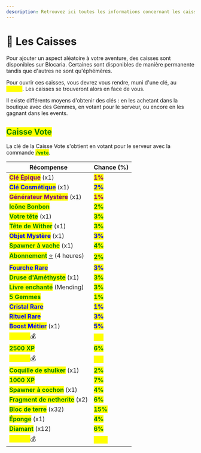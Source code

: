```yaml
---
description: Retrouvez ici toutes les informations concernant les caisses
---
```


# 🎁 Les Caisses

Pour ajouter un aspect aléatoire à votre aventure, des caisses sont disponibles sur Blocaria. Certaines sont disponibles de manière permanente tandis que d'autres ne sont qu'éphémères.

Pour ouvrir ces caisses, vous devrez vous rendre, muni d'une clé, au <mark style="color:yellow;">**`/spawn`**</mark>. Les caisses se trouveront alors en face de vous.

Il existe différents moyens d'obtenir des clés : en les achetant dans la boutique avec des Gemmes, en votant pour le serveur, ou encore en les gagnant dans les events.

## <mark style="color:green;">Caisse Vote</mark>

La clé de la Caisse Vote s'obtient en votant pour le serveur avec la commande <mark style="color:green;">**`/vote`**</mark>.

| Récompense                                                                                             | Chance (%)                                 |
| ------------------------------------------------------------------------------------------------------ | ------------------------------------------ |
| <mark style="color:purple;">**Clé Épique**</mark> (x1)                                                 | <mark style="color:purple;">**1%**</mark>  |
| <mark style="color:blue;">**Clé Cosmétique**</mark> (x1)                                               | <mark style="color:blue;">**2%**</mark>    |
| <mark style="color:purple;">**Générateur Mystère**</mark> (x1)                                         | <mark style="color:purple;">**1%**</mark>  |
| <mark style="color:green;">**Icône Bonbon**</mark>                                                     | <mark style="color:green;">**2%**</mark>   |
| <mark style="color:green;">**Votre tête**</mark> (x1)                                                  | <mark style="color:green;">**3%**</mark>   |
| <mark style="color:green;">**Tête de Wither**</mark> (x1)                                              | <mark style="color:green;">**3%**</mark>   |
| <mark style="color:blue;">**Objet Mystère**</mark> (x1)                                                | <mark style="color:blue;">**3%**</mark>    |
| <mark style="color:green;">**Spawner à vache**</mark> (x1)                                             | <mark style="color:green;">**4%**</mark>   |
| <mark style="color:green;">**Abonnement**</mark> [⭐](https://emojipedia.org/fr/%C3%A9toile) (4 heures) | <mark style="color:green;">**2%**</mark>   |
| <mark style="color:blue;">**Fourche Rare**</mark>                                                      | <mark style="color:blue;">**3%**</mark>    |
| <mark style="color:green;">**Druse d'Améthyste**</mark> (x1)                                           | <mark style="color:green;">**3%**</mark>   |
| <mark style="color:green;">**Livre enchanté**</mark> (Mending)                                         | <mark style="color:green;">**3%**</mark>   |
| <mark style="color:green;">**5 Gemmes**</mark>                                                         | <mark style="color:green;">**1%**</mark>   |
| <mark style="color:blue;">**Cristal Rare**</mark>                                                      | <mark style="color:blue;">**1%**</mark>    |
| <mark style="color:blue;">**Rituel Rare**</mark>                                                       | <mark style="color:blue;">**3%**</mark>    |
| <mark style="color:blue;">**Boost Métier**</mark> (x1)                                                 | <mark style="color:blue;">**5%**</mark>    |
| <mark style="color:yellow;">**75.000**</mark>💰                                                        | <mark style="color:yellow;">**4%**</mark>  |
| <mark style="color:green;">**2500 XP**</mark>                                                          | <mark style="color:green;">**6%**</mark>   |
| <mark style="color:yellow;">**50.000**</mark>💰                                                        | <mark style="color:yellow;">**5%**</mark>  |
| <mark style="color:green;">**Coquille de shulker**</mark> (x1)                                         | <mark style="color:green;">**2%**</mark>   |
| <mark style="color:green;">**1000 XP**</mark>                                                          | <mark style="color:green;">**7%**</mark>   |
| <mark style="color:green;">**Spawner à cochon**</mark> (x1)                                            | <mark style="color:green;">**4%**</mark>   |
| <mark style="color:green;">**Fragment de netherite**</mark> (x2)                                       | <mark style="color:green;">**6%**</mark>   |
| <mark style="color:green;">**Bloc de terre**</mark> (x32)                                              | <mark style="color:green;">**15%**</mark>  |
| <mark style="color:green;">**Éponge**</mark> (x1)                                                      | <mark style="color:green;">**4%**</mark>   |
| <mark style="color:green;">**Diamant**</mark> (x12)                                                    | <mark style="color:green;">**6%**</mark>   |
| <mark style="color:yellow;">**25.000**</mark>💰                                                        | <mark style="color:yellow;">**15%**</mark> |
